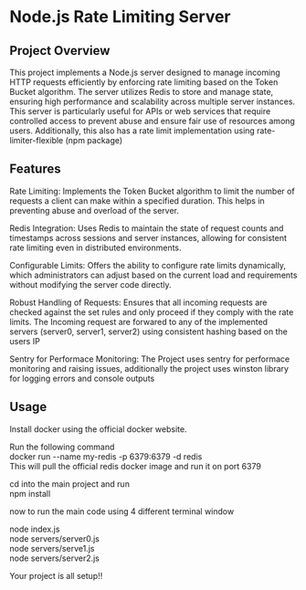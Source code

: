 # Node.js Rate Limiting Server

## Project Overview

This project implements a Node.js server designed to manage incoming HTTP requests efficiently by enforcing rate limiting based on the Token Bucket algorithm. The server utilizes Redis to store and manage state, ensuring high performance and scalability across multiple server instances. This server is particularly useful for APIs or web services that require controlled access to prevent abuse and ensure fair use of resources among users.
Additionally, this also has a rate limit implementation using rate-limiter-flexible (npm package)

## Features

Rate Limiting: Implements the Token Bucket algorithm to limit the number of requests a client can make within a specified duration. This helps in preventing abuse and overload of the server.

Redis Integration: Uses Redis to maintain the state of request counts and timestamps across sessions and server instances, allowing for consistent rate limiting even in distributed environments.

Configurable Limits: Offers the ability to configure rate limits dynamically, which administrators can adjust based on the current load and requirements without modifying the server code directly.

Robust Handling of Requests: Ensures that all incoming requests are checked against the set rules and only proceed if they comply with the rate limits.
The Incoming request are forwared to any of the implemented servers (server0, server1, server2) using consistent hashing based on the users IP

Sentry for Performace Monitoring: The Project uses sentry for performace monitoring and raising issues, additionally the project uses winston library
for logging errors and console outputs

## Usage

Install docker using the official docker website.

Run the following command\
docker run --name my-redis -p 6379:6379 -d redis\
This will pull the official redis docker image and run it on port 6379

cd into the main project and run\
npm install

now to run the main code using 4 different terminal window

node index.js\
node servers/server0.js\
node servers/serve1.js\
node servers/server2.js

Your project is all setup!!
